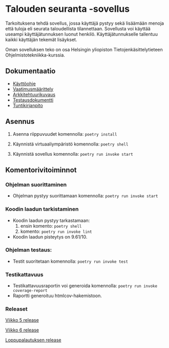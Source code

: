 # Talouden seuranta -sovellus

Tarkoituksena tehdä sovellus, jossa käyttäjä pystyy sekä lisäämään menoja että tuloja eli seurata taloudellista tilannettaan. Sovellusta voi käyttää useampi käyttäjätunnuksen luonut henkilö. Käyttäjätunnukselle tallentuu kaikki käyttäjän tekemät lisäykset.

Oman sovelluksen teko on osa Helsingin yliopiston Tietojenkäsittelytieteen Ohjelmistotekniikka-kurssia.

## Dokumentaatio
- [Käyttöohje](https://github.com/tikuisma/ot-harjoitustyo/blob/master/dokumentaatio/kayttoohje.md)
- [Vaatimusmäärittely](https://github.com/tikuisma/ot-harjoitustyo/blob/master/dokumentaatio/vaatimusmaarittely.md)
- [Arkkitehtuurikuvaus](https://github.com/tikuisma/ot-harjoitustyo/blob/master/dokumentaatio/arkkitehtuuri.md)
- [Testausdokumentti](https://github.com/tikuisma/ot-harjoitustyo/blob/master/dokumentaatio/testaus.md)
- [Tuntikirjanpito](https://github.com/tikuisma/ot-harjoitustyo/blob/master/dokumentaatio/tuntikirjanpito.md)

## Asennus

1. Asenna riippuvuudet komennolla: ```poetry install```

2. Käynnistä virtuaaliympäristö komennolla: ```poetry shell```

3. Käynnistä sovellus komennolla: ```poetry run invoke start```


## Komentorivitoiminnot
### Ohjelman suorittaminen

- Ohjelman pystyy suorittamaan komennolla: ```poetry run invoke start```

### Koodin laadun tarkistaminen

- Koodin laadun pystyy tarkastamaan:
	1. ensin komento: ```poetry shell```
	2. komento: ```poetry run invoke lint```
- Koodin laadun pisteytys on 9.61/10. 

### Ohjelman testaus:

- Testit suoritetaan komennolla: ```poetry run invoke test```

### Testikattavuus

- Testikattavuusraportin voi generoida komennolla: ```poetry run invoke coverage-report```
- Raportti generoituu htmlcov-hakemistoon.

### Releaset

[Viikko 5 release](https://github.com/tikuisma/ot-harjoitustyo/releases/tag/viikko5)

[Viikko 6 release](https://github.com/tikuisma/ot-harjoitustyo/releases/tag/viikko6)

[Loppupalautuksen release](https://github.com/tikuisma/ot-harjoitustyo/releases/tag/Loppupalautus)
